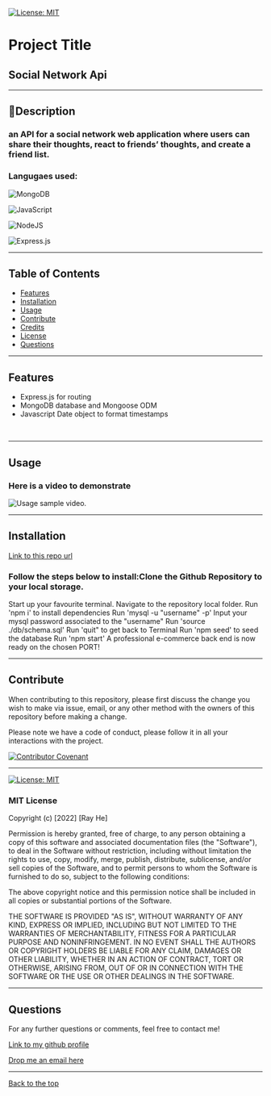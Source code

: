 [![License: MIT](https://img.shields.io/badge/License-MIT-yellow.svg)](https://opensource.org/licenses/MIT) 
# Project Title

## Social Network Api

 --- 

## 📖Description

### an API for a social network web application where users can share their thoughts, react to friends’ thoughts, and create a friend list.

### Langugaes used: 

![MongoDB](https://img.shields.io/badge/MongoDB-%234ea94b.svg?style=for-the-badge&logo=mongodb&logoColor=white)

![JavaScript](https://img.shields.io/badge/javascript-%23323330.svg?style=for-the-badge&logo=javascript&logoColor=%23F7DF1E)

![NodeJS](https://img.shields.io/badge/node.js-6DA55F?style=for-the-badge&logo=node.js&logoColor=white)

![Express.js](https://img.shields.io/badge/express.js-%23404d59.svg?style=for-the-badge&logo=express&logoColor=%2361DAFB)

 --- 

## Table of Contents

- [Features](#features)
- [Installation](#installation)
- [Usage](#usage)
- [Contribute](#contribute)
- [Credits](#credits)
- [License](#license)
- [Questions](#questions)

 --- 

## Features 

* Express.js for routing
* MongoDB database and Mongoose ODM
* Javascript Date object to format timestamps

<br/>

 --- 

## Usage

### Here is a video to demonstrate 

![Usage sample video.](NA)

 --- 

## Installation

[Link to this repo url](https://github.com/DevRayHE/social-network-api.git)

### Follow the steps below to install:Clone the Github Repository to your local storage.
Start up your favourite terminal.
Navigate to the repository local folder.
Run 'npm i' to install dependencies
Run 'mysql -u "username" -p'
Input your mysql password associated to the "username"
Run 'source ./db/schema.sql'
Run 'quit" to get back to Terminal
Run 'npm seed' to seed the database
Run 'npm start'
A professional e-commerce back end is now ready on the chosen PORT!

 --- 

## Contribute

When contributing to this repository, please first discuss the change you wish to make via issue, email, or any other method with the owners of this repository before making a change.

Please note we have a code of conduct, please follow it in all your interactions with the project.

[![Contributor Covenant](https://img.shields.io/badge/Contributor%20Covenant-2.1-4baaaa.svg)](https://www.contributor-covenant.org/version/2/1/code_of_conduct/code_of_conduct.md)

 --- 

[![License: MIT](https://img.shields.io/badge/License-MIT-yellow.svg)](https://opensource.org/licenses/MIT) 
### MIT License

Copyright (c) [2022] [Ray He]

Permission is hereby granted, free of charge, to any person obtaining a copy
of this software and associated documentation files (the "Software"), to deal
in the Software without restriction, including without limitation the rights
to use, copy, modify, merge, publish, distribute, sublicense, and/or sell
copies of the Software, and to permit persons to whom the Software is
furnished to do so, subject to the following conditions:

The above copyright notice and this permission notice shall be included in all
copies or substantial portions of the Software.

THE SOFTWARE IS PROVIDED "AS IS", WITHOUT WARRANTY OF ANY KIND, EXPRESS OR
IMPLIED, INCLUDING BUT NOT LIMITED TO THE WARRANTIES OF MERCHANTABILITY,
FITNESS FOR A PARTICULAR PURPOSE AND NONINFRINGEMENT. IN NO EVENT SHALL THE
AUTHORS OR COPYRIGHT HOLDERS BE LIABLE FOR ANY CLAIM, DAMAGES OR OTHER
LIABILITY, WHETHER IN AN ACTION OF CONTRACT, TORT OR OTHERWISE, ARISING FROM,
OUT OF OR IN CONNECTION WITH THE SOFTWARE OR THE USE OR OTHER DEALINGS IN THE
SOFTWARE.

 --- 

## Questions

For any further questions or comments, feel free to contact me!

[Link to my github profile](https://github.com/devrayhe/)

[Drop me an email here](mailto:devrayhe@gmail.com)

 --- 

[Back to the top](#project-title)